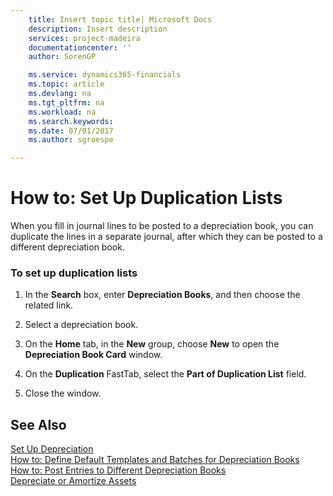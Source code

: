 ```yaml
---
    title: Insert topic title| Microsoft Docs
    description: Insert description
    services: project-madeira
    documentationcenter: ''
    author: SorenGP

    ms.service: dynamics365-financials
    ms.topic: article
    ms.devlang: na
    ms.tgt_pltfrm: na
    ms.workload: na
    ms.search.keywords:
    ms.date: 07/01/2017
    ms.author: sgroespe

---
```

# How to: Set Up Duplication Lists
When you fill in journal lines to be posted to a depreciation book, you can duplicate the lines in a separate journal, after which they can be posted to a different depreciation book.  
  
### To set up duplication lists  
  
1.  In the **Search** box, enter **Depreciation Books**, and then choose the related link.  
  
2.  Select a depreciation book.  
  
3.  On the **Home** tab, in the **New** group, choose **New** to open the **Depreciation Book Card** window.  
  
4.  On the **Duplication** FastTab, select the **Part of Duplication List** field.  
  
5.  Close the window.  
  
## See Also  
 [Set Up Depreciation](../set-up-depreciation.md)   
 [How to: Define Default Templates and Batches for Depreciation Books](../how-to-define-default-templates-and-batches-for-depreciation-books.md)   
 [How to: Post Entries to Different Depreciation Books](../how-to-post-entries-to-different-depreciation-books.md)   
 [Depreciate or Amortize Assets](../depreciate-or-amortize-assets.md)